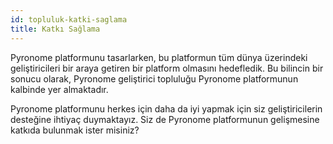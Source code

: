```yaml
---
id: topluluk-katki-saglama
title: Katkı Sağlama
---
```


<a id="aHeaderMenuAnchor" data-header-menu="Docs"></a>

Pyronome platformunu tasarlarken, bu platformun tüm dünya üzerindeki geliştiricileri bir araya getiren bir platform olmasını hedefledik. Bu bilincin bir sonucu olarak, Pyronome geliştirici topluluğu Pyronome platformunun kalbinde yer almaktadır.

Pyronome platformunu herkes için daha da iyi yapmak için siz geliştiricilerin desteğine ihtiyaç duymaktayız. Siz de Pyronome platformunun gelişmesine katkıda bulunmak ister misiniz?